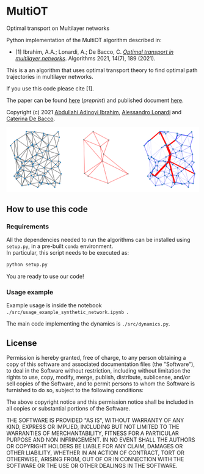 # MultiOT
Optimal transport on Multilayer networks

Python implementation of the MultiOT algorithm described in:

- [1] Ibrahim, A.A.; Lonardi, A.; De Bacco, C. *[Optimal transport in multilayer networks](https://www.mdpi.com/1999-4893/14/7/189)*. Algorithms 2021, 14(7), 189 (2021).

This is a an algorithm that uses optimal transport theory to find optimal path trajectories in multilayer networks. 

If you use this code please cite [1].   

The paper can be found [here](https://arxiv.org/abs/2106.07202) (_preprint_) and published document [here](https://www.mdpi.com/1999-4893/14/7/189).  

Copyright (c) 2021 [Abdullahi Adinoyi Ibrahim](https://github.com/aadinoyiibrahim), [Alessandro Lonardi](https://github.com/aleable) and [Caterina De Bacco](http://cdebacco.com).

<p align="center">
<img src ="./images/example.png"><br>
</p>

## How to use this code

### Requirements

All the dependencies needed to run the algorithms can be installed using ```setup.py```, in a pre-built ```conda``` environment. <br/>
In particular, this script needs to be executed as:

```bash
python setup.py
```

You are ready to use our code!

### Usage example

Example usage is inside the notebook `./src/usage_example_synthetic_network.ipynb `.  

The main code implementing the dynamics is `./src/dynamics.py`.

## License

Permission is hereby granted, free of charge, to any person obtaining a copy of this software and associated documentation files (the "Software"), to deal in the Software without restriction, including without limitation the rights to use, copy, modify, merge, publish, distribute, sublicense, and/or sell copies of the Software, and to permit persons to whom the Software is furnished to do so, subject to the following conditions:

The above copyright notice and this permission notice shall be included in all copies or substantial portions of the Software.

THE SOFTWARE IS PROVIDED "AS IS", WITHOUT WARRANTY OF ANY KIND, EXPRESS OR IMPLIED, INCLUDING BUT NOT LIMITED TO THE WARRANTIES OF MERCHANTABILITY, FITNESS FOR A PARTICULAR PURPOSE AND NON INFRINGEMENT. IN NO EVENT SHALL THE AUTHORS OR COPYRIGHT HOLDERS BE LIABLE FOR ANY CLAIM, DAMAGES OR OTHER LIABILITY, WHETHER IN AN ACTION OF CONTRACT, TORT OR OTHERWISE, ARISING FROM, OUT OF OR IN CONNECTION WITH THE SOFTWARE OR THE USE OR OTHER DEALINGS IN THE SOFTWARE.

